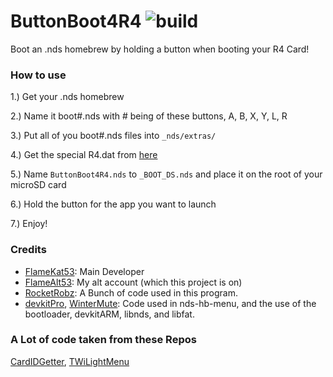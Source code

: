 # ButtonBoot4R4 ![build](https://travis-ci.org/FlameAlt53/ButtonBoot4R4.svg?branch=master)
Boot an .nds homebrew by holding a button when booting your R4 Card!


### How to use

1.) Get your .nds homebrew

2.) Name it boot#.nds with # being of these buttons, A, B, X, Y, L, R

3.) Put all of you boot#.nds files into `_nds/extras/`

4.) Get the special R4.dat from [here](https://cdn.discordapp.com/attachments/286686210225864725/558474658274607114/r4.dat)

5.) Name `ButtonBoot4R4.nds` to `_BOOT_DS.nds` and place it on the root of your microSD card

6.) Hold the button for the app you want to launch

7.) Enjoy!

### Credits

- [FlameKat53](https://github.com/FlameKat53): Main Developer
- [FlameAlt53](https://github.com/FlameAlt53): My alt account (which this project is on)
- [RocketRobz](https://github.com/RocketRobz): A Bunch of code used in this program.
- [devkitPro](https://github.com/devkitPro), [WinterMute](https://github.com/WinterMute): Code used in nds-hb-menu, and the use of the bootloader, devkitARM, libnds, and libfat.

### A Lot of code taken from these Repos

[CardIDGetter](https://github.com/RocketRobz/CardIDGetter), [TWiLightMenu](https://github.com/RocketRobz/TWiLightMenu)
